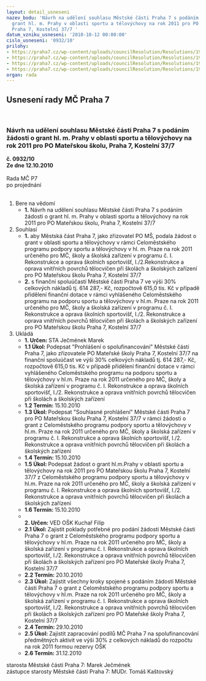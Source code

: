 ```yaml
---
layout: detail_usneseni
nazev_bodu: 'Návrh na udělení souhlasu Městské části Praha 7 s podáním žádosti  o
  grant hl. m. Prahy v oblasti sportu a tělovýchovy na rok 2011 pro PO Mateřskou školu,
  Praha 7, Kostelní 37/7 '
datum_vzniku_usneseni: '2010-10-12 00:00:00'
cislo_usneseni: '0932/10'
prilohy:
- https://praha7.cz/wp-content/uploads/councilResolution/Resolutions/19980/55-10-%c5%be%c3%a1dost-formul%c3%a1%c5%99.doc
- https://praha7.cz/wp-content/uploads/councilResolution/Resolutions/19980/55-10-proh%c3%a1%c5%a1en%c3%ad_o_spolufinancov%c3%a1n%c3%ad.doc
- https://praha7.cz/wp-content/uploads/councilResolution/Resolutions/19980/55-10-souhlasn%c3%a9_prohl%c3%a1%c5%a1en%c3%ad.doc
- https://praha7.cz/wp-content/uploads/councilResolution/Resolutions/19980/55-10-polo%c5%bekov%c3%bd_rozpo%c4%8det.pdf
organ: rada
---
```

<div id="ucUsn_pList" class="usn">
	<span><h2>Usnesení rady MČ Praha 7 </h2>
<br></span><div class="standBody">
<span><h3>Návrh na udělení souhlasu Městské části Praha 7 s podáním žádosti  o grant hl. m. Prahy v oblasti sportu a tělovýchovy na rok 2011 pro PO Mateřskou školu, Praha 7, Kostelní 37/7 </h3></span><div class="center">
		<strong>č. 0932/10</strong><br>
	</div>
<div class="center">
		<strong>Ze dne 12.10.2010</strong><br><br>
	</div>Rada MČ P7<br> po projednání<br><br><ol>
<li>Bere na vědomí<ul><li>
<strong>1.</strong> Návrh na udělení souhlasu Městské části Praha 7 s podáním žádosti  o grant hl. m. Prahy v oblasti sportu a tělovýchovy na rok 2011 pro PO Mateřskou školu, Praha 7, Kostelní 37/7 </li></ul>
</li>
<li>Souhlasí<ul>
<li>
<strong>1.</strong> aby Městská část Praha 7, jako zřizovatel PO MŠ, podala žádost o grant v oblasti sportu a tělovýchovy v rámci Celoměstského programu podpory sportu a tělovýchovy v hl. m. Praze na rok 2011 určeného pro MČ, školy a školská zařízení v programu č. I. Rekonstrukce a oprava školních sportovišť, I./2.Rekonstrukce a oprava vnitřních povrchů tělocvičen při školách a školských zařízení  pro PO Mateřskou školu Praha 7, Kostelní 37/7</li>
<li>
<strong>2.</strong> s finanční spoluúčastí Městské části Praha 7 ve výši 30% celkových nákladů tj. 614 287,- Kč, rozpočtově 615,0 tis. Kč v případě přidělení finanční dotace v rámci vyhlášeného Celoměstského programu na podporu sportu a tělovýchovy v hl.m. Praze na rok 2011 určeného pro MČ, školy a školská zařízení v programu č. I. Rekonstrukce a oprava školních sportovišť, I./2. Rekonstrukce a oprava vnitřních povrchů tělocvičen při školách a školských zařízení  pro PO Mateřskou školu Praha 7, Kostelní 37/7       </li>
</ul>
</li>
<li>Ukládá<ul>
<li>
<strong>1. Určen: </strong>STA Ječmének Marek</li>
<li>
<strong>1.1 Úkol: </strong>Podepsat "Prohlášení o spolufinancování" Městské části Praha 7, jako zřizovatele PO Mateřské školy Praha 7, Kostelní 37/7 na finanční spoluúčast ve výši 30% celkových nákladů tj. 614 287,- Kč, rozpočtově 615,0 tis. Kč v případě přidělení finanční dotace v rámci vyhlášeného Celoměstského programu na podporu sportu a tělovýchovy v hl.m. Praze na rok 2011 určeného pro MČ, školy a školská zařízení v programu č. I. Rekonstrukce a oprava školních sportovišť, I./2. Rekonstrukce a oprava vnitřních povrchů tělocvičen při školách a školských zařízení</li>
<li>
<strong>1.2 Termín: </strong>15.10.2010</li>
<li>
<strong>1.3 Úkol: </strong>Podepsat "Souhlasné prohlášení" Městské části Praha 7 pro PO Mateřskou školu Praha 7, Kostelní 37/7 v rámci žádosti o grant z Celoměstského programu podpory sportu a tělovýchovy v hl.m. Praze na rok 2011 určeného pro MČ, školy a školská zařízení v programu č. I. Rekonstrukce a oprava školních sportovišť, I./2. Rekonstrukce a oprava vnitřních povrchů tělocvičen při školách a školských zařízení</li>
<li>
<strong>1.4 Termín: </strong>15.10.2010</li>
<li>
<strong>1.5 Úkol: </strong>Podepsat žádost o grant hl.m.Prahy v oblasti sportu a tělovýchovy na rok 2011 pro PO Mateřskou školu Praha 7, Kostelní 37/7  z Celoměstského programu podpory sportu a tělovýchovy v hl.m. Praze na rok 2011 určeného pro MČ, školy a školská zařízení v programu č. I. Rekonstrukce a oprava školních sportovišť, I./2. Rekonstrukce a oprava vnitřních povrchů tělocvičen při školách a školských zařízení</li>
<li>
<strong>1.6 Termín: </strong>15.10.2010</li>
<li>
<strong><br>2. Určen: </strong>VED OŠK Kuchař Filip</li>
<li>
<strong>2.1 Úkol: </strong>Zajistit poklady potřebné pro podání žádosti Městské části Praha 7 o grant  z Celoměstského programu podpory sportu a tělovýchovy v hl.m. Praze na rok 2011 určeného pro MČ, školy a školská zařízení v programu č. I. Rekonstrukce a oprava školních sportovišť, I./2. Rekonstrukce a oprava vnitřních povrchů tělocvičen při školách a školských zařízení pro  PO Mateřské školy Praha 7, Kostelní 37/7</li>
<li>
<strong>2.2 Termín: </strong>20.10.2010</li>
<li>
<strong>2.3 Úkol: </strong>Zajistit všechny kroky spojené s podáním žádosti Městské části Praha 7 o grant  z Celoměstského programu podpory sportu a tělovýchovy v  hl.m. Praze na rok 2011 určeného pro MČ, školy a školská zařízení v programu č. I. Rekonstrukce a oprava školních sportovišť, I./2. Rekonstrukce a oprava vnitřních povrchů tělocvičen při školách a školských zařízení pro PO Mateřské školy Praha 7, Kostelní 37/7</li>
<li>
<strong>2.4 Termín: </strong>29.10.2010</li>
<li>
<strong>2.5 Úkol: </strong>Zajistit zapracování podílů MČ Praha 7 na spolufinancování předmětných aktivit ve výši 30% z celkových nákladů do rozpočtu na rok 2011 formou rezervy OŠK</li>
<li>
<strong>2.6 Termín: </strong>31.12.2010</li>
</ul>
</li>
</ol>starosta Městské části Praha 7: Marek Ječmének<br>zástupce starosty Městské části Praha 7: MUDr. Tomáš Kaštovský 
</div>
</div>